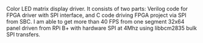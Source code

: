 Color LED matrix display driver. It consists of two parts: Verilog code for FPGA driver with SPI interface, and C code driving FPGA project via SPI from SBC.
I am able to get more than 40 FPS from one segment 32x64 panel driven from RPi B+ with hardware SPI at 4Mhz using libbcm2835 bulk SPI transfers.


